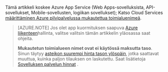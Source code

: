 Tämä artikkeli koskee Azure App Service (Web Apps-sovelluksista, API-sovellukset, Mobile-sovellusten, logiikan sovellukset); Katso Cloud Services [määrittäminen Azure pilvipalvelussa mukautettua toimialuenimeä](../articles/cloud-services/cloud-services-custom-domain-name.md).

> [AZURE.NOTE]  Jos olet app kuormituksen saapuva [Azure liikenteen](https://azure.microsoft.com/services/traffic-manager/)hallinta, valitse valitsin tämän artikkelin yläosassa saat ohjeita.
>
> **Mukautetun toimialueen nimet ovat ei käytössä maksutta taso**. Sinun täytyy [asteikon suurempi hinta tason ylöspäin](../articles/app-service-web/web-sites-scale.md), jotka saattavat muuttua, kuinka paljon tilauksen on laskutettu. Saat lisätietoja [Sovelluksen palvelun hinnat](https://azure.microsoft.com/pricing/details/app-service/) .